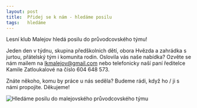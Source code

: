 ```yaml
---
layout: post
title:  Přidej se k nám - hledáme posilu
tags:   hledáme
---
```


Lesní klub Malejov hledá posilu do průvodcovského týmu!

Jeden den v týdnu, skupina předškolnich dětí, obora Hvězda a zahrádka s jurtou, přátelský tým i komunita rodin. Oslovila vás naše nabídka? Ozvěte se nám mailem na lkmalejov@gmail.com nebo telefonicky naší paní ředitelce Kamile Zatloukalové na číslo 604 648 573.

Znáte někoho, komu by práce u nás seděla? Budeme rádi, když ho / ji s námi propojíte. Děkujeme!



![Hledáme posilu do malejovského průvodcovského týmu](/assets/article_images/INZERÁT_malejovFINAL_page-0001.jpg)
